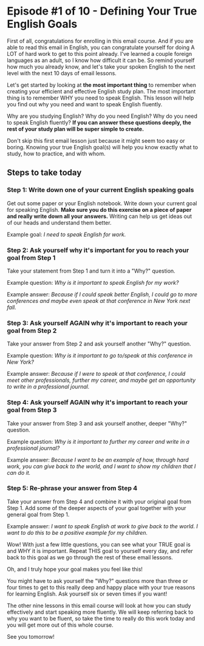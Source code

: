 # Episode #1 of 10 - Defining Your True English Goals

First of all, congratulations for enrolling in this email course. And if you are able to read this email in English, you can congratulate yourself for doing A LOT of hard work to get to this point already. I've learned a couple foreign languages as an adult, so I know how difficult it can be. So remind yourself how much you already know, and let's take your spoken English to the next level with the next 10 days of email lessons.

Let's get started by looking at **the most important thing** to remember when creating your efficient and effective English study plan. The most important thing is to remember WHY you need to speak English. This lesson will help you find out why you need and want to speak English fluently.

Why are you studying English? Why do you need English? Why do you need to speak English fluently? **If you can answer these questions deeply, the rest of your study plan will be super simple to create.**

Don't skip this first email lesson just because it might seem too easy or boring. Knowing your true English goal(s) will help you know exactly what to study, how to practice, and with whom.

##  Steps to take today

### Step 1: Write down one of your current English speaking goals

Get out some paper or your English notebook. Write down your current goal for speaking English. **Make sure you do this exercise on a piece of paper and really write down all your answers.** Writing can help us get ideas out of our heads and understand them better.

Example goal: *I need to speak English for work.*

### Step 2: Ask yourself why it's important for you to reach your goal from Step 1

Take your statement from Step 1 and turn it into a "Why?" question.

Example question: *Why is it important to speak English for my work?*

Example answer: *Because if I could speak better English, I could go to more conferences and maybe even speak at that conference in New York next fall.*

### Step 3: Ask yourself AGAIN why it's important to reach your goal from Step 2

Take your answer from Step 2 and ask yourself another "Why?" question.

Example question: *Why is it important to go to/speak at this conference in New York?*

Example answer: *Because if I were to speak at that conference, I could meet other professionals, further my career, and maybe get an opportunity to write in a professional journal.*

### Step 4: Ask yourself AGAIN why it's important to reach your goal from Step 3

Take your answer from Step 3 and ask yourself another, deeper "Why?" question.

Example question: *Why is it important to further my career and write in a professional journal?*

Example answer: *Because I want to be an example of how, through hard work, you can give back to the world, and I want to show my children that I can do it.*

### Step 5: Re-phrase your answer from Step 4

Take your answer from Step 4 and combine it with your original goal from Step 1. Add some of the deeper aspects of your goal together with your general goal from Step 1.

Example answer: *I want to speak English at work to give back to the world. I want to do this to be a positive example for my children.*

Wow! With just a few little questions, you can see what your TRUE goal is and WHY it is important. Repeat THIS goal to yourself every day, and refer back to this goal as we go through the rest of these email lessons.

Oh, and I truly hope your goal makes you feel like this!

You might have to ask yourself the "Why?" questions more than three or four times to get to this really deep and happy place with your true reasons for learning English. Ask yourself six or seven times if you want!

The other nine lessons in this email course will look at how you can study effectively and start speaking more fluently. We will keep referring back to why you want to be fluent, so take the time to really do this work today and you will get more out of this whole course.

See you tomorrow!
